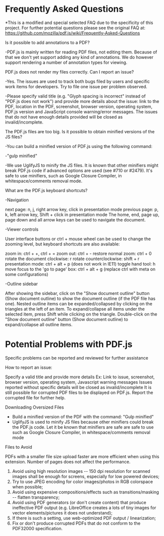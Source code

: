 # Frequently Asked Questions

*This is a modified and special selected FAQ due to the specificity of this project. For further potential questions please see the original FAQ at: https://github.com/mozilla/pdf.js/wiki/Frequently-Asked-Questions

Is it possible to add annotations to a PDF?

-PDF.js is mainly written for reading PDF files, not editing them. Because of that we don't yet support adding any kind of annotations. We do however support rendering a number of annotation types for viewing.

PDF.js does not render my files correctly. Can I report an issue?

-Yes. The issues are used to track both bugs filed by users and specific work items for developers. Try to file one issue per problem observed.

-Please specify valid title (e.g. "Glyph spacing is incorrect" instead of "PDF.js does not work") and provide more details about the issue: link to the PDF, location in the PDF, screenshot, browser version, operating system, PDF.js version and JavaScript console warning/error messages. The issues that do not have enough details provided will be closed as invalid/incomplete.

The PDF.js files are too big. Is it possible to obtain minified versions of the JS files?

-You can build a minified version of PDF.js using the following command:

-"gulp minified"

-We use UglifyJS to minify the JS files. It is known that other minifiers might break PDF.js code if advanced options are used (see #710 or #2479). It's safe to use minifiers, such as Google Closure Compiler, in whitespace/comments removal mode.

What are the PDF.js keyboard shortcuts?

-Navigation

next page: n, j, right arrow key, click in presentation mode
previous page: p, k, left arrow key, Shift + click in presentation mode
The home, end, page up, page down and all arrow keys can be used to navigate the document.

-Viewer controls

User interface buttons or ctrl + mouse wheel can be used to change the zooming level, but keyboard shortcuts are also available:

zoom in: ctrl + +, ctrl + =
zoom out: ctrl + -
restore normal zoom: ctrl + 0
rotate the document clockwise: r
rotate counterclockwise: shift + r
presentation mode: ctrl + alt + p (does not work in IE11)
toggle hand tool: h
move focus to the 'go to page' box: ctrl + alt + g
(replace ctrl with meta on some configurations)

-Outline sidebar

After showing the sidebar, click on the "Show document outline" button (Show document outline) to show the document outline (if the PDF file has one).
Nested outline items can be expanded/collapsed by clicking on the triangles at the left of an item.
To expand/collapse all items under the selected item, press Shift while clicking on the triangle.
Double-click on the "Show document outline" button (Show document outline) to expand/collapse all outline items.

# Potential Problems with PDF.js

Specific problems can be reported and reviewed for further assistance 

How to report an issue:

Specify a valid title and provide more details
Ex: Link to issue, screenshot, browser version, operating system, Javascript warning messages
Issues reported without specific details will be closed as invalid/incomplete
It is still possible for corrupted PDF files to be displayed on PDF.js. Report the corrupted file for further help. 


Downloading Oversized Files
  - Build a minified version of the PDF with the command: "Gulp minified"
  - UglifyJS is used to minify JS files because other minifiers could break the PDF.js code. Let it be known that minifiers are safe are safe to use such as Google Closure Compiler, in whitespace/comments removal mode


Files to Avoid 

PDFs with a smaller file size upload faster are more efficient when using this extension. Number of pages does not affect the performance.

1. Avoid using high resolution images -- 150 dpi resolution for scanned images shall be enough for screens, especially for low powered devices;
2. Try to use JPEG encoding for color images/photos in RGB colorspace when possible;
3. Avoid using expensive compositions/effects such as transitions/masking -- flatten transparency;
4. Avoid using PDF generators (or don't create content) that produce ineffective PDF output (e.g. LibreOffice creates a lots of tiny images for vector elements/pictures it does not understand);
5. If there is such a setting, use web-optimized PDF output / linearization;
6. Fix or don't produce corrupted PDFs that do not conform to the PDF32000 specification.

